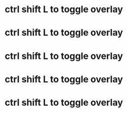 # ctrl shift L to toggle overlay
# ctrl shift L to toggle overlay
# ctrl shift L to toggle overlay
# ctrl shift L to toggle overlay
# ctrl shift L to toggle overlay
